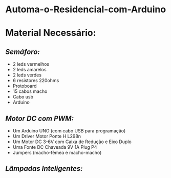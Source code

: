 # Automa-o-Residencial-com-Arduino
<h1>Material Necess&aacute;rio:</h1>
<h2><em>Sem&aacute;foro:</em></h2>
<ul>
<li>2 leds vermelhos</li>
<li>2 leds amarelos</li>
<li>2 leds verdes </li>
<li>6 resistores 220ohms</li>
<li>Protoboard</li>
<li>15 cabos macho </li>
<li>Cabo usb</li>
<li>Arduino</li>
</ul>
<h2><em>Motor DC com PWM:</em></h2>
<ul>
<li>Um Arduino UNO (com cabo USB para programa&ccedil;&atilde;o)</li>
<li>Um Driver Motor Ponte H L298n</li>
<li>Um Motor DC 3-6V com Caixa de Redu&ccedil;&atilde;o e Eixo Duplo</li>
<li>Uma Fonte DC Chaveada 9V 1A Plug P4</li>
<li>Jumpers (macho-f&ecirc;mea e macho-macho)</li>
</ul>
<h2><em>L&acirc;mpadas Inteligentes:</em></h2>
<p>&nbsp;</p>
